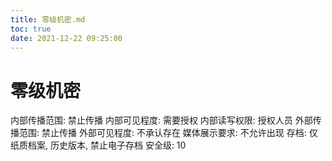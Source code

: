 ```yaml
---
title: 零级机密.md
toc: true
date: 2021-12-22 09:25:00
---
```

# 零级机密

内部传播范围: 禁止传播
内部可见程度: 需要授权
内部读写权限: 授权人员
外部传播范围: 禁止传播
外部可见程度: 不承认存在
媒体展示要求: 不允许出现
存档: 仅纸质档案, 历史版本, 禁止电子存档
安全级: 10